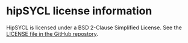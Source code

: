 # hipSYCL license information

HipSYCL is licensed under a BSD 2-Clause Simplified License.
See the 
[LICENSE file in the GitHub repostory](https://github.com/illuhad/hipSYCL/blob/develop/LICENSE).
